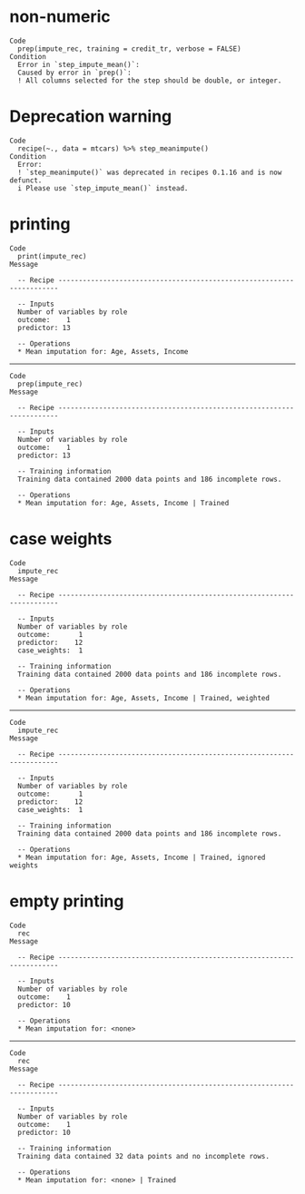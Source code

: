 # non-numeric

    Code
      prep(impute_rec, training = credit_tr, verbose = FALSE)
    Condition
      Error in `step_impute_mean()`:
      Caused by error in `prep()`:
      ! All columns selected for the step should be double, or integer.

# Deprecation warning

    Code
      recipe(~., data = mtcars) %>% step_meanimpute()
    Condition
      Error:
      ! `step_meanimpute()` was deprecated in recipes 0.1.16 and is now defunct.
      i Please use `step_impute_mean()` instead.

# printing

    Code
      print(impute_rec)
    Message
      
      -- Recipe ----------------------------------------------------------------------
      
      -- Inputs 
      Number of variables by role
      outcome:    1
      predictor: 13
      
      -- Operations 
      * Mean imputation for: Age, Assets, Income

---

    Code
      prep(impute_rec)
    Message
      
      -- Recipe ----------------------------------------------------------------------
      
      -- Inputs 
      Number of variables by role
      outcome:    1
      predictor: 13
      
      -- Training information 
      Training data contained 2000 data points and 186 incomplete rows.
      
      -- Operations 
      * Mean imputation for: Age, Assets, Income | Trained

# case weights

    Code
      impute_rec
    Message
      
      -- Recipe ----------------------------------------------------------------------
      
      -- Inputs 
      Number of variables by role
      outcome:       1
      predictor:    12
      case_weights:  1
      
      -- Training information 
      Training data contained 2000 data points and 186 incomplete rows.
      
      -- Operations 
      * Mean imputation for: Age, Assets, Income | Trained, weighted

---

    Code
      impute_rec
    Message
      
      -- Recipe ----------------------------------------------------------------------
      
      -- Inputs 
      Number of variables by role
      outcome:       1
      predictor:    12
      case_weights:  1
      
      -- Training information 
      Training data contained 2000 data points and 186 incomplete rows.
      
      -- Operations 
      * Mean imputation for: Age, Assets, Income | Trained, ignored weights

# empty printing

    Code
      rec
    Message
      
      -- Recipe ----------------------------------------------------------------------
      
      -- Inputs 
      Number of variables by role
      outcome:    1
      predictor: 10
      
      -- Operations 
      * Mean imputation for: <none>

---

    Code
      rec
    Message
      
      -- Recipe ----------------------------------------------------------------------
      
      -- Inputs 
      Number of variables by role
      outcome:    1
      predictor: 10
      
      -- Training information 
      Training data contained 32 data points and no incomplete rows.
      
      -- Operations 
      * Mean imputation for: <none> | Trained

